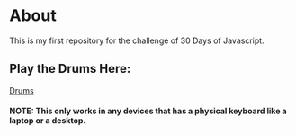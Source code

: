 # About
This is my first repository for the challenge of 30 Days of Javascript.

## Play the Drums Here:
[Drums](https://anthony-0801.github.io/keyboard-drum/)

#### NOTE: This only works in any devices that has a physical keyboard like a laptop or a desktop.
